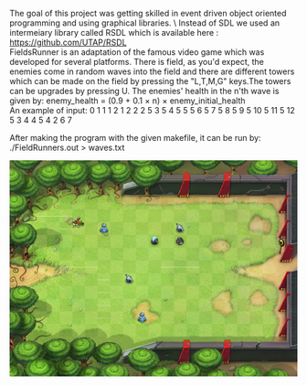 The goal of this project was getting skilled in event driven object oriented programming and using graphical libraries. \\
Instead of SDL we used an intermeiary library called RSDL which is available here : https://github.com/UTAP/RSDL \
FieldsRunner is an adaptation of the famous video game which was developed for several platforms.
There is field, as you'd expect, the enemies come in random waves into the field and there are different towers which can be made on the field by pressing 
the "L,T,M,G" keys.The towers can be upgrades by pressing U.
The enemies' health in the n'th wave is given by: ‫‪e‬‬nemy_health‬‬ ‫=‬ ‫‪(0.9‬‬ ‫‪+‬‬ ‫‪0.1‬‬ ‫×‬ ‫‪n‬‬) ‫×‬ ‫‪e‬‬nemy_initial_health \
An example of input:
‫‪0‬‬ ‫‪1‬‬ ‫‪1‬‬ ‫‪1‬‬ ‫‪2‬‬ ‫‪1‬‬ ‫‪2‬‬ ‫‪2‬‬ ‫‪2‬‬ ‫‪5‬‬ ‫‪3‬‬ ‫‪5‬‬ ‫‪4‬‬ ‫‪5‬‬ ‫‪5‬‬ ‫‪5‬‬ ‫‪6‬‬ ‫‪5‬‬ ‫‪7‬‬ ‫‪5‬‬ ‫‪8‬‬ ‫‪5‬‬ ‫‪9‬‬ ‫‪5‬‬ ‫‪10‬‬ ‫‪5‬‬ ‫‪11‬‬ ‫‪5‬‬ ‫‪12‬‬ ‫‪5‬‬
‫‪3‬‬ ‫‪4‬‬ ‫‪4‬‬ ‫‪5‬‬
‫‪4‬‬ ‫‪2‬‬ ‫‪6‬‬ ‫‪7‬‬

After making the program with the given makefile, it can be run by: ‫‪./FieldRunners.out‬‬ ‫<‬ ‫‪waves.txt‬‬

![alt text](https://github.com/pegimdp/Advanced-Programming-Course-Projects/blob/master/FieldRunners/game_example.png)
